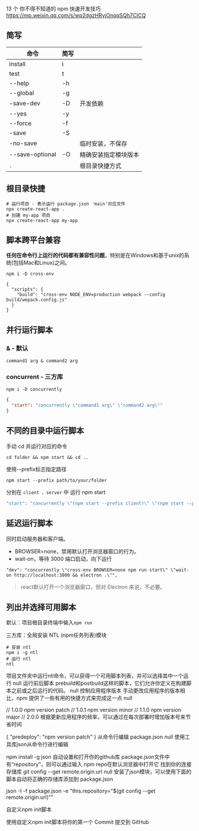 13 个 你不得不知道的 npm 快速开发技巧
https://mp.weixin.qq.com/s/wp2dgzHRyjOnqqSQh7CICQ

## 简写

| 命令            | 简写 |                      |
| --------------- | ---- | -------------------- |
| install         | i    |                      |
| test            | t    |                      |
| --help          | -h   |                      |
| --global        | -g   |                      |
| -save-dev       | -D   | 开发依赖             |
| --yes           | -y   |                      |
| --force         | -f   |                      |
| -save           | -S   |                      |
| -no-save        |      | 临时安装，不保存     |
| --save-optional | -O   | 精确安装指定模块版本 |
| `.`             |      | 根目录快捷方式       |

## 根目录快捷

```shell
# 运行项目 - 表示运行 package.json 'main'对应文件
npx create-react-app .
# 创建 my-app 项目
npx create-react-app my-app 
```

## 脚本跨平台兼容

**任何在命令行上运行的代码都有兼容性问题**，特别是在Windows和基于unix的系统(包括Mac和Linux)之间。

`npm i -D cross-env`

```shell
{
  "scripts": {
    "build": "cross-env NODE_ENV=production webpack --config build/wepack.config.js"
  }
}
```

## 并行运行脚本

### & - 默认

```shell
command1 arg & command2 arg
```

### concurrent - 三方库

`npm i -D concurrently`

```json
{
  "start": "concurrently \"command1 arg\" \"command2 arg\""
}
```

## 不同的目录中运行脚本

手动 cd 并运行对应的命令

```shell
cd folder && npm start && cd ..
```

使用--prefix标志指定路径

```shell
npm start --prefix path/to/your/folder
```

分别在 `client 、server` 中 运行 npm start

```js
"start": "concurrently \"(npm start --prefix client)\" \"(npm start --prefix server)\"",
```

## 延迟运行脚本

同时启动服务器和客户端。

- BROWSER=none，禁用默认打开浏览器窗口的行为。
- wait-on，等待 3000 端口启动，向下运行

```shell
"dev": "concurrently \"cross-env BROWSER=none npm run start\" \"wait-on http://localhost:3000 && electron .\"",
```

> react默认打开一个浏览器窗口，但对 Electron 来说，不必要。

## 列出并选择可用脚本

默认：项目根目录终端中输入`npm run`

三方库：全局安装 NTL (npm任务列表)模块

```shell
# 安装 ntl
npm i -g ntl
# 运行 ntl
ntl
```



项目文件夹中运行ntl命令，可以获得一个可用脚本列表，并可以选择其中一个运行
null
运行前后脚本
prebuild和postbuild这样的脚本，它们允许你定义在构建脚本之前或之后运行的代码。
null
控制应用程序版本
手动更改应用程序的版本相比，npm 提供了一些有用的快捷方式来完成这一点
null

// 1.0.0
npm version patch
// 1.0.1
npm version minor
// 1.1.0
npm version major
// 2.0.0
根据更新应用程序的频率，可以通过在每次部署时增加版本号来节省时间

{
  "predeploy": "npm version patch"
}
从命令行编辑 package.json
null
使用工具库json从命令行进行编辑

npm install -g json
 自动设置和打开你的github库
package.json文件中有“repository”，则可以通过输入 npm repo在默认浏览器中打开它
找到你的连接存储库
git config --get remote.origin.url
null
安装了json模块，可以使用下面的脚本自动将正确的存储库添加到 package.json

json -I -f package.json -e "this.repository=\"$(git config --get remote.origin.url)\""

‌自定义npm init脚本

‌使用自定义npm init脚本将你的第一个 Commit 提交到 GitHub